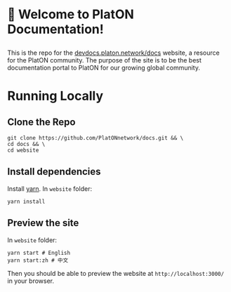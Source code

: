 
<h1 align="left" style="margin-top: 1em; margin-bottom: 1em;">
  <p>👋 Welcome to PlatON Documentation!</p>
</h1>

This is the repo for the [devdocs.platon.network/docs](https://devdocs.platon.network/docs) website, a resource for the PlatON community. The purpose of the site is to be the best documentation portal to PlatON for our growing global community.

# Running Locally

## Clone the Repo
```
git clone https://github.com/PlatONnetwork/docs.git && \
cd docs && \
cd website
```

## Install dependencies 
Install [yarn](https://yarnpkg.com/en/). In `website` folder:

 ```
 yarn install
 ```

## Preview the site
In `website` folder:
```
yarn start # English
yarn start:zh # 中文
```
Then you should be able to preview the website at `http://localhost:3000/` in your browser. 
